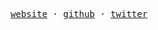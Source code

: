 <p align="center">
	<samp>
		<a href="https://thien.dev">website</a>
		<span>&#183;</span>
		<a href="https://github.com/tatthien">github</a>
		<span>&#183;</span>
		<a href="https://twitter.com/thisisthien">twitter</a>
	</samp>
</p>
